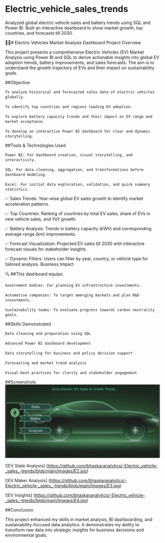 # Electric_vehicle_sales_trends
Analyzed global electric vehicle sales and battery trends using SQL and Power BI. Built an interactive dashboard to show market growth, top countries, and forecasts till 2030.


 🚗🔋# Electric Vehicles Market Analysis Dashboard
Project Overview

This project presents a comprehensive Electric Vehicles (EV) Market Analysis using Power BI and SQL to derive actionable insights into global EV adoption trends, battery improvements, and sales forecasts. The aim is to understand the growth trajectory of EVs and their impact on sustainability goals.

##Objective

    To analyze historical and forecasted sales data of electric vehicles globally.

    To identify top countries and regions leading EV adoption.

    To explore battery capacity trends and their impact on EV range and market acceptance.

    To develop an interactive Power BI dashboard for clear and dynamic storytelling.

##Tools & Technologies Used

    Power BI: For dashboard creation, visual storytelling, and interactivity.

    SQL: For data cleaning, aggregation, and transformations before dashboard modeling.

    Excel: For initial data exploration, validation, and quick summary statistics.

✅ Sales Trends:
Year-wise global EV sales growth to identify market acceleration patterns.

✅ Top Countries:
Ranking of countries by total EV sales, share of EVs in new vehicle sales, and YoY growth.

✅ Battery Analysis:
Trends in battery capacity (kWh) and corresponding average range (km) improvements.

✅ Forecast Visualization:
Projected EV sales till 2030 with interactive forecast visuals for stakeholder insights.

✅ Dynamic Filters:
Users can filter by year, country, or vehicle type for tailored analysis.
Business Impact

🔍 ##This dashboard equips:

    Government bodies: For planning EV infrastructure investments.

    Automotive companies: To target emerging markets and plan R&D investments.

    Sustainability teams: To evaluate progress towards carbon neutrality goals.

##Skills Demonstrated

    Data cleaning and preparation using SQL

    Advanced Power BI dashboard development

    Data storytelling for business and policy decision support

    Forecasting and market trend analysis

    Visual best practices for clarity and stakeholder engagement

##Screenshots
  ![EV Sales Home](https://github.com/bhaskaranalytics/-Electric_vehicle-_sales_-trends/blob/main/Images/E1.jpg)

  ![EV State Analysis] (https://github.com/bhaskaranalytics/-Electric_vehicle-_sales_-trends/blob/main/Images/E2.jpg)

  ![EV Maker Analysis] (https://github.com/bhaskaranalytics/-Electric_vehicle-_sales_-trends/blob/main/Images/E3.jpg)

  ![EV Insights] (https://github.com/bhaskaranalytics/-Electric_vehicle-_sales_-trends/blob/main/Images/E4.jpg)

##Conclusion

This project enhanced my skills in market analysis, BI dashboarding, and sustainability-focused data analytics. It demonstrates my ability to transform raw data into strategic insights for business decisions and environmental goals.   
